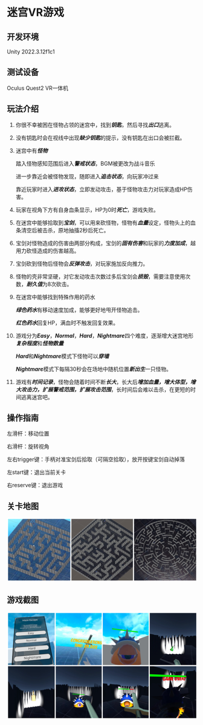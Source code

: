 # 迷宫VR游戏

## 开发环境

Unity 2022.3.12f1c1

## 测试设备

Oculus Quest2 VR一体机

## 玩法介绍

1. 你很不幸被困在怪物占领的迷宫中，找到***钥匙***，然后寻找***出口***逃离。

2. 没有钥匙时会在视线中出现***缺少钥匙***的提示，没有钥匙在出口会被拦截。

3. 迷宫中有***怪物***

   踏入怪物感知范围后进入***警戒状态***，BGM被更改为战斗音乐

   进一步靠近会被怪物发现，随即进入***追击状态***，向玩家冲过来

   靠近玩家时进入***进攻状态***，立即发动攻击，基于怪物攻击力对玩家造成HP伤害。

4. 玩家在视角下方有自身血条显示，HP为0时***死亡***，游戏失败。

5. 在迷宫中能够拾取到***宝剑***，可以用来砍怪物，怪物有***血量***设定，怪物头上的血条清空后被击杀，原地抽搐2秒后死亡。

6. 宝剑对怪物造成的伤害由两部分构成，宝剑的***固有伤害***和玩家的***力度加成***，越用力砍怪造成的伤害越高。

7. 宝剑砍到怪物后怪物会***反弹攻击***，对玩家施加反向推力。

8. 怪物的壳非常坚硬，对它发动攻击次数过多后宝剑会***损毁***，需要注意使用次数，***耐久值***为8次砍击。

9. 在迷宫中能够找到特殊作用的药水

   ***绿色药水***有移动速度加成，能够更好地甩开怪物追击。

   ***红色药水***回复HP，满血时不触发回复效果。

10. 游戏分为***Easy***，***Normal***，***Hard***，***Nightmare***四个难度，逐渐增大迷宫地形***复杂程度***和***怪物数量***

    ***Hard***和***Nightmare***模式下怪物可以***穿墙***

    ***Nightmare***模式下每隔30秒会在场地中随机位置***新出生***一只怪物。

9. 游戏有***时间记录***，怪物会随着时间不断***长大***，长大后***增加血量，增大体型，增大攻击力，扩展警戒范围，扩展攻击范围***，长时间后会难以击杀，在更短的时间逃离迷宫吧。

## 操作指南

左滑杆：移动位置

右滑杆：旋转视角

左右trigger键：手柄对准宝剑后拾取（可隔空拾取），放开按键宝剑自动掉落

左start键：退出当前关卡

右reserve键：退出游戏

## 关卡地图

![Terrain](Terrain.jpg)

## 游戏截图

![prtsc](prtsc.jpg)
